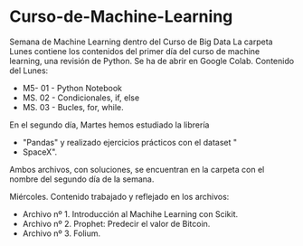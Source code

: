# Curso-de-Machine-Learning
Semana de Machine Learning dentro del Curso de Big Data
La carpeta Lunes contiene los contenidos del primer día del curso de machine learning, una revisión de Python.
Se ha de abrir en Google Colab.
Contenido del Lunes:

- M5- 01 - Python Notebook
- MS. 02 - Condicionales, if, else
- MS. 03 - Bucles, for, while.
  
En el segundo día, Martes hemos estudiado la librería 

- "Pandas" y realizado ejercicios prácticos con el dataset "
- SpaceX".

Ambos archivos, con soluciones, se encuentran en la carpeta con el nombre del segundo día de la semana.

Miércoles. Contenido trabajado y reflejado en los archivos:

- Archivo nº 1. Introducción al Machihe Learning con Scikit.
- Archivo nº 2. Prophet: Predecir el valor de Bitcoin.
- Archivo nº 3. Folium.
  
